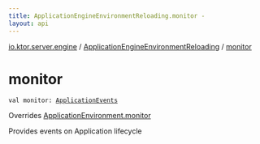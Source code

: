 ```yaml
---
title: ApplicationEngineEnvironmentReloading.monitor - 
layout: api
---
```


<div class='api-docs-breadcrumbs'><a href="../index.html">io.ktor.server.engine</a> / <a href="index.html">ApplicationEngineEnvironmentReloading</a> / <a href="./monitor.html">monitor</a></div>

# monitor

<div class="signature"><code><span class="keyword">val </span><span class="identifier">monitor</span><span class="symbol">: </span><a href="../../io.ktor.application/-application-events/index.html"><span class="identifier">ApplicationEvents</span></a></code></div>

Overrides <a href="../../io.ktor.application/-application-environment/monitor.html">ApplicationEnvironment.monitor</a>

Provides events on Application lifecycle

